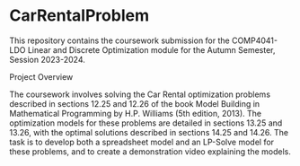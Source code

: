 # CarRentalProblem

This repository contains the coursework submission for the COMP4041-LDO Linear and Discrete Optimization module for the Autumn Semester, Session 2023-2024.

Project Overview

The coursework involves solving the Car Rental optimization problems described in sections 12.25 and 12.26 of the book Model Building in Mathematical Programming by H.P. Williams (5th edition, 2013). The optimization models for these problems are detailed in sections 13.25 and 13.26, with the optimal solutions described in sections 14.25 and 14.26. The task is to develop both a spreadsheet model and an LP-Solve model for these problems, and to create a demonstration video explaining the models.
